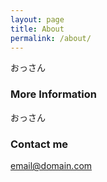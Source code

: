 ```yaml
---
layout: page
title: About
permalink: /about/
---
```


おっさん

### More Information

おっさん

### Contact me

[email@domain.com](mailto:email@domain.com)
